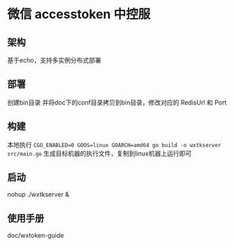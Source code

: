 
# 微信 accesstoken 中控服

## 架构
  基于echo，支持多实例分布式部署
  
## 部署
  创建bin目录 并将doc下的conf目录拷贝到bin目录，修改对应的 RedisUrl 和 Port

## 构建
  本地执行 `CGO_ENABLED=0 GOOS=linux GOARCH=amd64 go build -o wxtkserver src/main.go` 生成目标机器的执行文件，复制到linux机器上运行即可

## 启动
  nohup ./wxtkserver &

## 使用手册
  doc/wxtoken-guide

